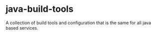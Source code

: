 # java-build-tools
A collection of build tools and configuration that is the same for all java based services.
